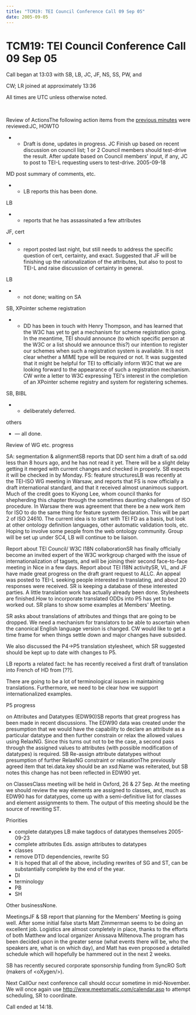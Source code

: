 ```yaml
---
title: "TCM19: TEI Council Conference Call 09 Sep 05"
date: 2005-09-05
---
```

# TCM19: TEI Council Conference Call 09 Sep 05



 Call began at 13:03 with SB, LB, JC, JF, NS, SS, PW, and
 
 
 
 CW; LR joined at approximately 13:36
 
 All times are UTC unless otherwise noted.
 
 
  
 
 Review of ActionsThe following action items from the [previous minutes](https://www.tei-c.org/activities/council/meetings/notes-from-tei-council-conference-call-of/)
 were reviewed:JC, HOWTO
* + Draft is done, updates in
	 progress. JC Finish
	 up based on recent discussion on council list; 1 or 2
	 Council members should test\-drive the result. After
	 update based on Council members' input, if any, JC to
	 post to TEI\-L requesting users to test\-drive.
	 2005\-09\-18


MD post summary of comments, etc.
* + LB
	 reports this has been done.


LB
* + reports that he has assassinated a
	 few attributes


JF, cert
* + report
	 posted last night, but still needs to address the
	 specific question of cert, certainty, and exact. Suggested that JF will
	 be finishing up the rationalization of the attributes,
	 but also to post to TEI\-L and raise discussion of
	 certainty in general.


LB
* + not done; waiting on SA


SB, XPointer scheme registration
* + DD
	 has been in touch with Henry Thompson, and has learned
	 that the W3C has yet to get a mechanism for scheme
	 registration going. In the meantime, TEI should announce
	 (to which specific person at the W3C or a list should we
	 announce this?) our intention to register our schemes
	 when such a registration system is available. It is not
	 clear whether a MIME type will be required or not. It
	 was suggested that it might be helpful for TEI to
	 officially inform W3C that we are looking forward to the
	 appearance of such a registration mechanism. CW write a letter to W3C
	 expressing TEI's interest in the completion of an
	 XPointer scheme registry and system for registering
	 schemes.


SB, BIBL
* + deliberately
	 deferred.


others
* — all done.




 
 Review of WG etc. progress
 
 SA: segmentation \& alignmentSB reports that DD sent him a draft of
 sa.odd less than 8 hours ago, and he has
 not read it yet. There will be a slight delay getting it
 merged with current changes and checked in properly. SB
 expects it will be checked in by Monday.
FS: feature structuresLB was recently at the TEI\-ISO WG meeting in Warsaw, and
 reports that FS is now officially a draft international
 standard, and that it received almost unanimous support.
 Much of the credit goes to Kiyong Lee, whom council thanks
 for shepherding this chapter through the sometimes daunting
 challenges of ISO procedure. In Warsaw there was agreement
 that there be a new work item for ISO to do the same thing
 for feature system declaration. This will be part 2 of ISO
 24610\. The current idea is to start with TEI FD as a
 basis, but look at other ontology definition languages,
 other automatic validation tools, etc. Hoping to involve
 some people from the web ontology community. Group will be
 set up under SC4, LB will continue to be liaison.

Report about TEI Council/ W3C I18N collaborationSR has finally officially become an
 invited expert of the
 W3C workgroup charged with the issue of internationalization
 of tagsets, and will be joining their second face\-to\-face
 meeting in Nice in a few days.
Report about TEI I18N activitySR, VL, and JF have made great progress on the draft
 grant
 request to ALLC. An appeal was posted to TEI\-L seeking
 people interested in translating, and about 20 responses were
 received. SR is keeping a database of these interested
 parties. A little translation work has actually already been
 done. Stylesheets are finished.How to incorporate translated ODDs into P5 has yet
 to be
 worked out. SR plans to show some examples at Members'
 Meeting.
 
 SR asks about translations of attributes and things that are
 going to be dropped. We need a mechanism for translators to
 be able to ascertain when the canonical English language
 version is changed. CW would
 like to get a time frame for when things settle down and
 major changes have subsided.
 
 We also discussed the P4\-\>P5 translation stylesheet, which
 SR suggested should be kept up to date with changes to
 P5\.
 
 LB reports a related fact: he has recently received a first
 draft of translation into French of HD from \[??].
 
 There are going to be a lot of terminological issues in
 maintaining translations. Furthermore, we need to be clear
 how we support internationalized examples.
 
 

 
 P5 progress
 
 on Attributes and Datatypes (EDW90\)SB reports that great progress has been made in
 recent
 discussions. The EDW90 data was created under the
 presumption that we would have the capability to declare
 an attribute as a particular datatype and then further
 constrain or relax the allowed values using RelaxNG. Since
 this turns out not to be the case, a second pass through
 the assigned values to attributes (with possible
 modification of datatypes) is required.
 SB
 Re\-assign attribute datatypes without presumption
 of further RelaxNG constraint or relaxationThe previously agreed item that
 tei.data.key should be an
 xsd:Name was reiterated, but SB notes this
 change has not been reflected in EDW90 yet.
 
 
on ClassesClass meeting will be held in Oxford, 26 \& 27 Sep. At the
 meeting we should review the way elements are assigned to
 classes, and, much as EDW90 has for datatypes, come up
 with a semi\-definitive list for classes and element
 assignments to them. The output of this meeting should be
 the source of rewriting ST.

 
 Priorities
 
 * complete datatypes
 LB
 make tagdocs of datatypes themselves
 2005\-09\-23
* complete attributes
 Eds.
 assign attributes to datatypes
* classes
* remove DTD dependencies, rewrite SG
* It is hoped that all of the
 above, including rewrites of SG and ST, can be
 substantially complete by the end of the
 year.
* DI
* terminology
* PB
* SH





 
 Other businessNone.
 
 
MeetingsJF \& SB report that planning for the Members' Meeting
 is going well. After some initial false starts Matt
 Zimmerman seems to be doing an excellent job. Logistics are
 almost completely in place, thanks to the efforts of both
 Matthew and local organizer Anissava Miltenova.The program has been decided upon in
 the greater sense
 (what events there will be, who the speakers are, what is on
 which day), and Matt has even proposed a detailed schedule
 which will hopefully be hammered out in the next 2
 weeks.
 
 SB has recently secured corporate
 sponsorship funding from SyncRO Soft (makers of
 \<oXygen/\>).
 
 
Next CallOur next conference call should occur sometime in
 mid\-November. We will once again use
 http://www.meetomatic.com/calendar.asp to attempt
 scheduling, SR to coordinate.
  
 
 
 
 Call ended at 14:18\.
 
 
  
